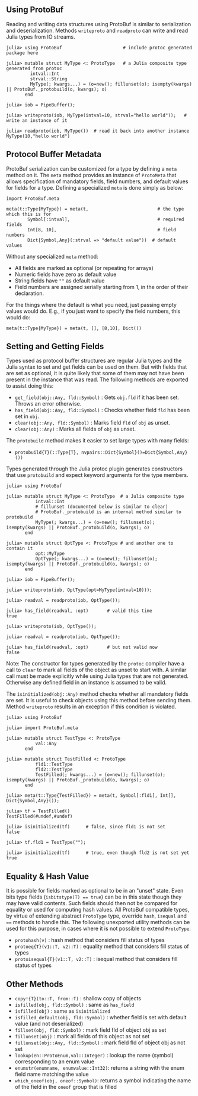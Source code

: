 ## Using ProtoBuf

Reading and writing data structures using ProtoBuf is similar to serialization and deserialization. Methods `writeproto` and `readproto` can write and read Julia types from IO streams.

````
julia> using ProtoBuf                       # include protoc generated package here

julia> mutable struct MyType <: ProtoType   # a Julia composite type generated from protoc
         intval::Int
         strval::String
         MyType(; kwargs...) = (o=new(); fillunset(o); isempty(kwargs) || ProtoBuf._protobuild(o, kwargs); o)
       end

julia> iob = PipeBuffer();

julia> writeproto(iob, MyType(intval=10, strval="hello world"));   # write an instance of it

julia> readproto(iob, MyType())  # read it back into another instance
MyType(10,"hello world")
````

## Protocol Buffer Metadata

ProtoBuf serialization can be customized for a type by defining a `meta` method on it. The `meta` method provides an instance of `ProtoMeta` that allows specification of mandatory fields, field numbers, and default values for fields for a type. Defining a specialized `meta` is done simply as below:

````
import ProtoBuf.meta

meta(t::Type{MyType}) = meta(t,                          # the type which this is for
		Symbol[:intval],                                 # required fields
		Int[8, 10],                                      # field numbers
		Dict{Symbol,Any}(:strval => "default value"))  # default values
````

Without any specialized `meta` method:

- All fields are marked as optional (or repeating for arrays)
- Numeric fields have zero as default value
- String fields have `""` as default value
- Field numbers are assigned serially starting from 1, in the order of their declaration.

For the things where the default is what you need, just passing empty values would do. E.g., if you just want to specify the field numbers, this would do:

````
meta(t::Type{MyType}) = meta(t, [], [8,10], Dict())
````

## Setting and Getting Fields
Types used as protocol buffer structures are regular Julia types and the Julia syntax to set and get fields can be used on them. But with fields that are set as optional, it is quite likely that some of them may not have been present in the instance that was read. The following methods are exported to assist doing this:

- `get_field(obj::Any, fld::Symbol)` : Gets `obj.fld` if it has been set. Throws an error otherwise.
- `has_field(obj::Any, fld::Symbol)` : Checks whether field `fld` has been set in `obj`.
- `clear(obj::Any, fld::Symbol)` : Marks field `fld` of `obj` as unset.
- `clear(obj::Any)` : Marks all fields of `obj` as unset.

The `protobuild` method makes it easier to set large types with many fields:
- `protobuild{T}(::Type{T}, nvpairs::Dict{Symbol}()=Dict{Symbol,Any}())`

Types generated through the Julia protoc plugin generates constructors that use `protobuild` and expect keyword arguments for the type members.

````
julia> using ProtoBuf

julia> mutable struct MyType <: ProtoType  # a Julia composite type
           intval::Int
           # fillunset (documented below is similar to clear)
           # ProtoBuf._protobuild is an internal method similar to protobuild
           MyType(; kwargs...) = (o=new(); fillunset(o); isempty(kwargs) || ProtoBuf._protobuild(o, kwargs); o)
       end

julia> mutable struct OptType <: ProtoType # and another one to contain it
           opt::MyType
           OptType(; kwargs...) = (o=new(); fillunset(o); isempty(kwargs) || ProtoBuf._protobuild(o, kwargs); o)
       end

julia> iob = PipeBuffer();

julia> writeproto(iob, OptType(opt=MyType(intval=10)));

julia> readval = readproto(iob, OptType());

julia> has_field(readval, :opt)       # valid this time
true

julia> writeproto(iob, OptType());

julia> readval = readproto(iob, OptType());

julia> has_field(readval, :opt)       # but not valid now
false
````

Note: The constructor for types generated by the `protoc` compiler have a call to `clear` to mark all fields of the object as unset to start with. A similar call must be made explicitly while using Julia types that are not generated. Otherwise any defined field in an instance is assumed to be valid.


The `isinitialized(obj::Any)` method checks whether all mandatory fields are set. It is useful to check objects using this method before sending them. Method `writeproto` results in an exception if this condition is violated.

````
julia> using ProtoBuf

julia> import ProtoBuf.meta

julia> mutable struct TestType <: ProtoType
           val::Any
       end

julia> mutable struct TestFilled <: ProtoType
           fld1::TestType
           fld2::TestType
           TestFilled(; kwargs...) = (o=new(); fillunset(o); isempty(kwargs) || ProtoBuf._protobuild(o, kwargs); o)
       end

julia> meta(t::Type{TestFilled}) = meta(t, Symbol[:fld1], Int[], Dict{Symbol,Any}());

julia> tf = TestFilled()
TestFilled(#undef,#undef)

julia> isinitialized(tf)      # false, since fld1 is not set
false

julia> tf.fld1 = TestType("");

julia> isinitialized(tf)      # true, even though fld2 is not set yet
true
````

## Equality &amp; Hash Value
It is possible for fields marked as optional to be in an &quot;unset&quot; state. Even bits type fields (`isbitstype(T) == true`) can be in this state though they may have valid contents. Such fields should then not be compared for equality or used for computing hash values. All ProtoBuf compatible types, by virtue of extending abstract `ProtoType` type, override `hash`, `isequal` and `==` methods to handle this. The following unexported utility methods can be used for this purpose, in cases where it is not possible to extend `ProtoType`:

- `protohash(v)` : hash method that considers fill status of types
- `protoeq{T}(v1::T, v2::T)` : equality method that considers fill status of types
- `protoisequal{T}(v1::T, v2::T)` : isequal method that considers fill status of types

## Other Methods
- `copy!{T}(to::T, from::T)` : shallow copy of objects
- `isfilled(obj, fld::Symbol)` : same as `has_field`
- `isfilled(obj)` : same as `isinitialized`
- `isfilled_default(obj, fld::Symbol)` : whether field is set with default value (and not deserialized)
- `fillset(obj, fld::Symbol)` : mark field fld of object obj as set
- `fillunset(obj)` : mark all fields of this object as not set
- `fillunset(obj::Any, fld::Symbol)` : mark field fld of object obj as not set
- `lookup(en::ProtoEnum,val::Integer)` : lookup the name (symbol) corresponding to an enum value
- `enumstr(enumname, enumvalue::Int32)`: returns a string with the enum field name matching the value
- `which_oneof(obj, oneof::Symbol)`: returns a symbol indicating the name of the field in the `oneof` group that is filled

